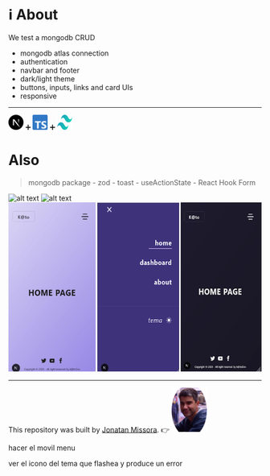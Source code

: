 # ℹ️ About 
We test a mongodb CRUD
  - mongodb atlas connection
  - authentication
  - navbar and footer
  - dark/light theme
  - buttons, inputs, links and card UIs
  - responsive

****************************

<img src="/public/nextjs-icon.svg" alt="nextjs image" width="30px" height="30px" /> ➕ <img src="/public/typescript-icon.svg" alt="typescript image" width="30px" height="30px" /> ➕ <img src="/public/tailwindcss-icon.svg" alt="tailwind image" width="30px" height="30px" /> 


# Also
> mongodb package - zod - toast - useActionState - React Hook Form


![alt text](/public/preview-desktop1.webp "preview image repository")
![alt text](/public/preview-desktop2.webp "preview image repository")
![alt text](/public/preview-mobil.webp "preview image repository")


****************************

This repository was built by [Jonatan Missora](https://github.com/jonatanjmissora).  👉  <img src="/public/avatar.png" width="70px" height="auto" alt="avatar image"/>



hacer el movil menu

ver el icono del tema que flashea y produce un error

